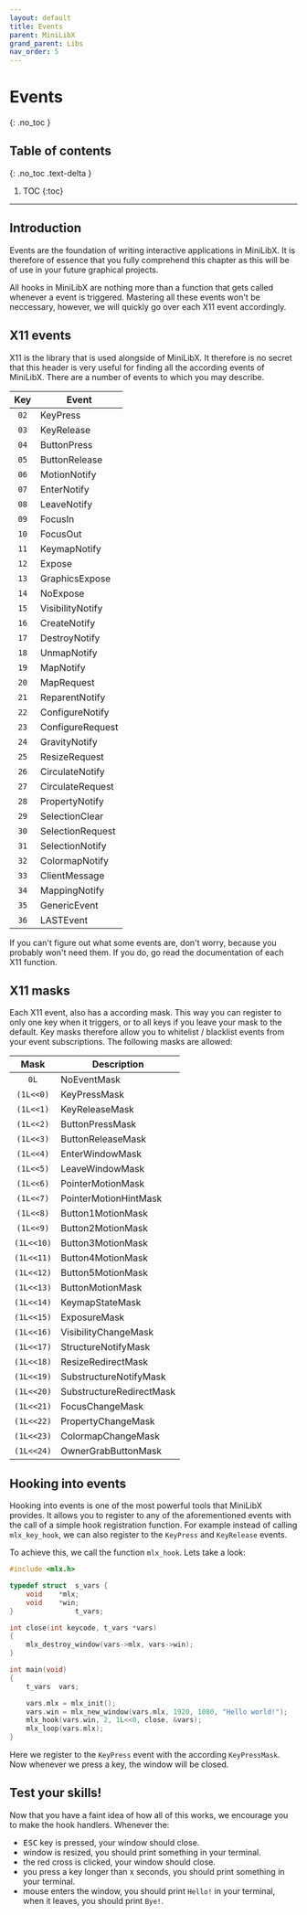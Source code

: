 ```yaml
---
layout: default
title: Events
parent: MiniLibX
grand_parent: Libs
nav_order: 5
---
```


# Events
{: .no_toc }

## Table of contents
{: .no_toc .text-delta }

1. TOC
{:toc}

---

## Introduction

Events are the foundation of writing interactive applications in MiniLibX. It is
therefore of essence that you fully comprehend this chapter as this will be of
use in your future graphical projects.

All hooks in MiniLibX are nothing more than a function that gets called whenever
a event is triggered. Mastering all these events won't be neccessary, however,
we will quickly go over each X11 event accordingly.

## X11 events

X11 is the library that is used alongside of MiniLibX. It therefore is no secret
that this header is very useful for finding all the according events of
MiniLibX. There are a number of events to which you may describe.

Key  | Event
:---:| -----
`02` | KeyPress
`03` | KeyRelease
`04` | ButtonPress
`05` | ButtonRelease
`06` | MotionNotify
`07` | EnterNotify
`08` | LeaveNotify
`09` | FocusIn
`10` | FocusOut
`11` | KeymapNotify
`12` | Expose
`13` | GraphicsExpose
`14` | NoExpose
`15` | VisibilityNotify
`16` | CreateNotify
`17` | DestroyNotify
`18` | UnmapNotify
`19` | MapNotify
`20` | MapRequest
`21` | ReparentNotify
`22` | ConfigureNotify
`23` | ConfigureRequest
`24` | GravityNotify
`25` | ResizeRequest
`26` | CirculateNotify
`27` | CirculateRequest
`28` | PropertyNotify
`29` | SelectionClear
`30` | SelectionRequest
`31` | SelectionNotify
`32` | ColormapNotify
`33` | ClientMessage
`34` | MappingNotify
`35` | GenericEvent
`36` | LASTEvent

If you can't figure out what some events are, don't worry, because you probably
won't need them. If you do, go read the documentation of each X11 function.

## X11 masks

Each X11 event, also has a according mask. This way you can register to only
one key when it triggers, or to all keys if you leave your mask to the default.
Key masks therefore allow you to whitelist / blacklist events from your event
subscriptions. The following masks are allowed:

Mask       | Description
:---------:| -----------
`0L`       | NoEventMask
`(1L<<0)`  | KeyPressMask
`(1L<<1)`  | KeyReleaseMask
`(1L<<2)`  | ButtonPressMask
`(1L<<3)`  | ButtonReleaseMask
`(1L<<4)`  | EnterWindowMask
`(1L<<5)`  | LeaveWindowMask
`(1L<<6)`  | PointerMotionMask
`(1L<<7)`  | PointerMotionHintMask
`(1L<<8)`  | Button1MotionMask
`(1L<<9)`  | Button2MotionMask
`(1L<<10)` | Button3MotionMask
`(1L<<11)` | Button4MotionMask
`(1L<<12)` | Button5MotionMask
`(1L<<13)` | ButtonMotionMask
`(1L<<14)` | KeymapStateMask
`(1L<<15)` | ExposureMask
`(1L<<16)` | VisibilityChangeMask
`(1L<<17)` | StructureNotifyMask
`(1L<<18)` | ResizeRedirectMask
`(1L<<19)` | SubstructureNotifyMask
`(1L<<20)` | SubstructureRedirectMask
`(1L<<21)` | FocusChangeMask
`(1L<<22)` | PropertyChangeMask
`(1L<<23)` | ColormapChangeMask
`(1L<<24)` | OwnerGrabButtonMask

## Hooking into events

Hooking into events is one of the most powerful tools that MiniLibX provides. It
allows you to register to any of the aforementioned events with the call of a
simple hook registration function. For example instead of calling `mlx_key_hook`,
we can also register to the `KeyPress` and `KeyRelease` events.

To achieve this, we call the function `mlx_hook`. Lets take a look:

```c
#include <mlx.h>

typedef struct	s_vars {
	void	*mlx;
	void	*win;
}				t_vars;

int	close(int keycode, t_vars *vars)
{
	mlx_destroy_window(vars->mlx, vars->win);
}

int	main(void)
{
	t_vars	vars;

	vars.mlx = mlx_init();
	vars.win = mlx_new_window(vars.mlx, 1920, 1080, "Hello world!");
	mlx_hook(vars.win, 2, 1L<<0, close, &vars);
	mlx_loop(vars.mlx);
}
```

Here we register to the `KeyPress` event with the according `KeyPressMask`. Now
whenever we press a key, the window will be closed.

## Test your skills!

Now that you have a faint idea of how all of this works, we encourage you to
make the hook handlers. Whenever the:
- <kbd>ESC</kbd> key is pressed, your window should close.
- window is resized, you should print something in your terminal.
- the red cross is clicked, your window should close.
- you press a key longer than x seconds, you should print something in your
terminal.
- mouse enters the window, you should print `Hello!` in your terminal, when it
leaves, you should print `Bye!`.
